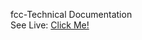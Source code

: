fcc-Technical Documentation
<br>
See Live: <a href="https://relaxed-babbage-6c1f9f.netlify.app/">Click Me!</a>
